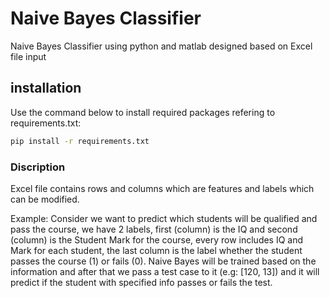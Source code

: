 # Naive Bayes Classifier

Naive Bayes Classifier using python and matlab designed based on Excel file input

## installation

Use the command below to install required packages refering to requirements.txt:

```bash
pip install -r requirements.txt
```

### Discription

Excel file contains rows and columns which are features and labels which can be modified.

Example:
Consider we want to predict which students will be qualified and pass the course, we have 2 labels, first (column) is the IQ and second (column) is the Student Mark for the course, every row includes IQ and Mark for each student, the last column is the label whether the student passes the course (1) or fails (0).
Naive Bayes will be trained based on the information and after that we pass a test case to it (e.g: [120, 13]) and it will predict if the student with specified info passes or fails the test.
